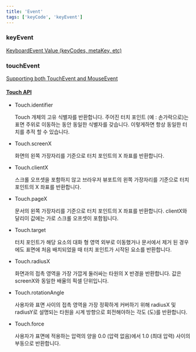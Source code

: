 ```yaml
---
title: 'Event'
tags: ['keyCode', 'keyEvent']
---
```


### keyEvent

[KeyboardEvent Value (keyCodes, metaKey, etc)](https://css-tricks.com/snippets/javascript/javascript-keycodes/)

### touchEvent

[Supporting both TouchEvent and MouseEvent](https://developer.mozilla.org/en-US/docs/Web/API/Touch_events/Supporting_both_TouchEvent_and_MouseEvent)

#### [Touch API](https://developer.mozilla.org/en-US/docs/Web/API/Touch)

-   Touch.identifier

    Touch 개체의 고유 식별자를 반환합니다. 주어진 터치 포인트 (예 : 손가락으로)는 표면 주위로 이동하는 동안 동일한 식별자를 갖습니다. 이렇게하면 항상 동일한 터치를 추적 할 수 있습니다.

-   Touch.screenX

    화면의 왼쪽 가장자리를 기준으로 터치 포인트의 X 좌표를 반환합니다.

-   Touch.clientX

    스크롤 오프셋을 포함하지 않고 브라우저 뷰포트의 왼쪽 가장자리를 기준으로 터치 포인트의 X 좌표를 반환합니다.

-   Touch.pageX

    문서의 왼쪽 가장자리를 기준으로 터치 포인트의 X 좌표를 반환합니다. clientX와 달리이 값에는 가로 스크롤 오프셋이 포함됩니다.

-   Touch.target

    터치 포인트가 해당 요소의 대화 형 영역 외부로 이동했거나 문서에서 제거 된 경우에도 표면에 처음 배치되었을 때 터치 포인트가 시작된 요소를 반환합니다.

-   Touch.radiusX

    화면과의 접촉 영역을 가장 가깝게 둘러싸는 타원의 X 반경을 반환합니다. 값은 screenX와 동일한 배율의 픽셀 단위입니다.

-   Touch.rotationAngle

    사용자와 표면 사이의 접촉 영역을 가장 정확하게 커버하기 위해 radiusX 및 radiusY로 설명되는 타원을 시계 방향으로 회전해야하는 각도 (도)를 반환합니다.

-   Touch.force

    사용자가 표면에 적용하는 압력의 양을 0.0 (압력 없음)에서 1.0 (최대 압력) 사이의 부동으로 반환합니다.
